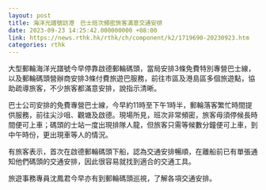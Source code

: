 ```yaml
---
layout: post
title: 海洋光譜號訪港　巴士班次頻密旅客滿意交通安排
date: 2023-09-23 14:25:42.000000000 +08:00
link: https://news.rthk.hk/rthk/ch/component/k2/1719690-20230923.htm
categories: rthk
---
```


大型郵輪海洋光譜號今早停靠啟德郵輪碼頭，當局安排3條免費特別專營巴士線，以及郵輪碼頭營辦商安排3條付費旅遊巴服務，前往市區及港島區多個旅遊點，協助疏導旅客，不少旅客都滿意安排，說指示清晰。

巴士公司安排的免費專營巴士線，今早約11時至下午1時半，郵輪落客繁忙時間提供服務，前往尖沙咀、觀塘及啟德。現場所見，班次非常頻密，旅客毋須停候長時間便可上車；碼頭的士站一度出現排隊人龍，但旅客只需等候數分鐘便可上車，到中午時份，更出現車等人的情況。

有旅客表示，首次在啟德郵輪碼頭下船，認為交通安排暢順，在離船前已有單張通知他們碼頭的交通安排，因此很容易就找到適合的交通工具。

旅遊事務專員沈鳳君今早亦有到郵輪碼頭巡視，了解各項交通安排。
